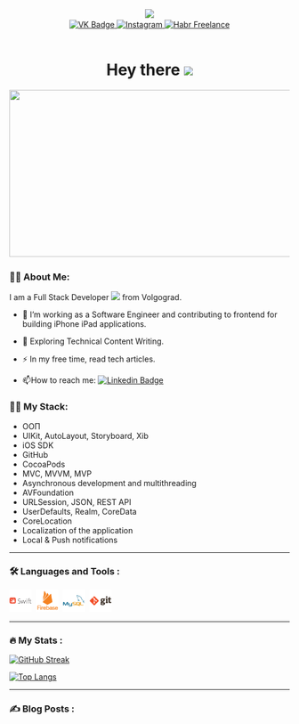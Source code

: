 <div id="header" align="center">
  <img src="https://media.giphy.com/media/M9gbBd9nbDrOTu1Mqx/giphy.gif" width="100"/>
</div>
<div id="badges" align="center">
  <a href="https://vk.com/mtshalopay">
    <img src="https://img.shields.io/badge/VK-blue?logo=vk&logoColor=white&style=for-the-badge" alt="VK Badge"/>
  </a>
  <a href="https://instagramm.com/mtshalopay">
    <img src="https://img.shields.io/badge/Instagramm-blue?logo=instagram&logoColor=white&style=for-the-badge" alt="Instagram"/>
  </a>
  <a href ="https://freelance.habr.com/freelancers/Shalopay">
    <img src="https://img.shields.io/badge/Habr Frilance-green?logo=habr&logoColor=white&style=for-the-badge" alt="Habr Freelance"/>
  </a>
</div>
<div id="profileviews" align="center">
  <img src="https://komarev.com/ghpvc/?username=MTShalopay&style=flat-square&color=blue" alt=""/>
  <h1> 
    Hey there <img src="https://media.giphy.com/media/hvRJCLFzcasrR4ia7z/giphy.gif" width="30px"/>
  </h1>
</div>
<div align="center">
  <img src="https://media.giphy.com/media/dWesBcTLavkZuG35MI/giphy.gif" width="600" height="300"/>
</div>

### :man_technologist: About Me:
I am a Full Stack Developer <img src="https://media.giphy.com/media/WUlplcMpOCEmTGBtBW/giphy.gif" width="30"> from Volgograd.

- :telescope: I’m working as a Software Engineer and contributing to frontend  for building iPhone iPad applications.

- :seedling: Exploring Technical Content Writing.
  
- :zap: In my free time, read tech articles.
  
- :mailbox:How to reach me: [![Linkedin Badge](https://img.shields.io/badge/-kakbar-blue?style=flat&logo=Linkedin&logoColor=white)](Shalopay@bk.ru)
### :man_technologist: My Stack:
- ООП
- UIKit, AutoLayout, Storyboard, Xib
- iOS SDK
- GitHub
- CocoaPods
- MVC, MVVM, MVP
- Asynchronous development and multithreading
- AVFoundation
- URLSession, JSON, REST API
- UserDefaults, Realm, CoreData
- CoreLocation
- Localization of the application
- Local & Push notifications
---
### :hammer_and_wrench: Languages and Tools :
<div>
  <img src = "https://github.com/devicons/devicon/blob/master/icons/swift/swift-original-wordmark.svg" title="Swift" alt="Swift" width="40" height="40"/>&nbsp;
  <img src="https://github.com/devicons/devicon/blob/master/icons/firebase/firebase-plain-wordmark.svg" title="Firebase" alt="Firebase" width="40" height="40"/>&nbsp;
  <img src="https://github.com/devicons/devicon/blob/master/icons/mysql/mysql-original-wordmark.svg" title="MySQL"  alt="MySQL" width="40" height="40"/>&nbsp;
  <img src="https://github.com/devicons/devicon/blob/master/icons/git/git-original-wordmark.svg" title="Git" **alt="Git" width="40" height="40"/>
</div>

---
### :fire: My Stats :
[![GitHub Streak](http://github-readme-streak-stats.herokuapp.com?user=MTShalopay&theme=dark&background=000000)](https://git.io/streak-stats)

[![Top Langs](https://github-readme-stats.vercel.app/api/top-langs/?username=MTShalopay&layout=compact&theme=vision-friendly-dark)](https://github.com/anuraghazra/github-readme-stats)

---
### :writing_hand: Blog Posts :
<!-- BLOG-POST-LIST:START -->

<!-- BLOG-POST-LIST:END -->
